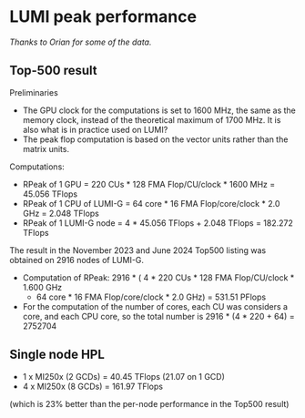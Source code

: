 # LUMI peak performance

*Thanks to Orian for some of the data.*

## Top-500 result

Preliminaries

-   The GPU clock for the computations is set to 1600 MHz, the same as the memory clock,
    instead of the theoretical maximum of 1700 MHz. It is also what is in practice used
    on LUMI?
-   The peak flop computation is based on the vector units rather than the matrix units.

Computations:

-   RPeak of 1 GPU = 220 CUs \* 128 FMA Flop/CU/clock \* 1600 MHz = 45.056 TFlops
-   RPeak of 1 CPU of LUMI-G = 64 core \* 16 FMA Flop/core/clock \* 2.0 GHz = 2.048 TFlops
-   RPeak of 1 LUMI-G node = 4 \* 45.056 TFlops + 2.048 TFlops = 182.272 TFlops

The result in the November 2023 and June 2024 Top500 listing was obtained on 2916 nodes
of LUMI-G.

-   Computation of RPeak: 2916 \* ( 4 \* 220 CUs \* 128 FMA Flop/CU/clock \* 1.600 GHz 
    + 64 core \* 16 FMA Flop/core/clock \* 2.0 GHz) = 531.51 PFlops
-   For the computation of the number of cores, each CU was considers a core, and each
    CPU core, so the total number is
    2916 \* (4 \* 220 + 64) = 2752704


## Single node HPL

-   1 x MI250x (2 GCDs) = 40.45 TFlops (21.07 on 1 GCD)
-   4 x MI250x (8 GCDs) = 161.97 TFlops

(which is 23% better than the per-node performance in the Top500 result)

